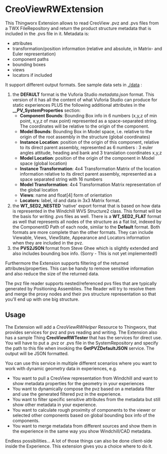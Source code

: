 # CreoViewRWExtension #

This Thingworx Extension allows to read CreoView .pvz and .pvs files from a TWX FileRepository and 
return the product structure metadata that is included in the .pvs file in it. Metadata is:
- attributes
- transformation/position information (relative and absolute, in Matrix- and Euler representation)
- component paths
- bounding boxes
- views
- locators if included


It support different output formats. See sample data sets in [./data](./data) :

1. the **DEFAULT** format is the Vuforia Studio *metadata.json* format. This version of it has all the content of what Vuforia Studio can produce for static experiences
   PLUS the following additional attributes in the **__PV_SystemProperties** section:
	- **Component Bounds**: Bounding Box info in 6 numbers (x,y,z of min point, x,y,z of max point) represented as a space-separated string. 
	  The coordinates will be relative to the origin of the component.
	- **Model Bounds**: Bounding Box in Model space, i.e. relative to the origin of the root assembly in the structure (global coordinates)
	- **Instance Location**: position of the origin of this component, relative to its direct parent assembly, represented as 6 numbers :
	  3 euler angles attitude, heading and bank and 3 translation coordinates x,y,z
	- **Model Location**: position of the origin of the component in Model space (global location)
	- **Instance Transformation**: 4x4 Transformation Matrix of the location information relative to its direct parent assembly, 
	  represented as a space separated string with 16 numbers
	- **Model Transformation**: 4x4 Transformation Matrix representation of the global location
	- **Views**: name and float[4] form of orientation
	- **Locators**: label, id and data in 3x3 Matrix format.
2. the **WT_SED2_NESTED** 'native' export format that is based on how data is represented in the Windchill WVS Structure2 class.
   This format will be the basis for writing .pvs files as well. There is a **WT_SED2_FLAT** format as well that represents all nodes
   of the structure as a flat list, indexed by the ComponentID Path of each node, similar to the **Default** format.
   Both formats are more complete than the other formats. They can include Viewable, Views, ViewState, Appearance and Locators information when they are included in the pvz.
3. the **PVS2JSON** format from Steve Ghee which is slightly extended and also includes bounding box info. (Sorry - This is not yet implemented!)

Furthermore the Extension supports filtering of the returned attributes/properties. This can be handy to remove sensitive information 
and also reduce the size of the returned data.

The pvz file reader supports nested/referenced pvs files that are typically generated by Positioning Assemblies. The Reader will try to resolve them and merge 
the proxy nodes and their pvs structure representation so that you'll end up with one big structure. 


## Usage ##

The Extension will add a *CreoViewRWHelper* Resource to Thingworx, that provides services for pvz and pvs reading and writing.
The Extension also has a sample Thing **CreoViewRWTester** that has the services for direct use. You will have to put a .pvz or .pvs 
file in the SystemRepository and specify the path to this file when invoking the **GetPVZDefaultJSON** service. The output will be JSON formatted.

You can use this service in multiple different scenarios where you want to work with dynamic geometry data in experiences, e.g.
- You want to pull a CreoView representation from Windchill and want to show metadata properties for the geometry in your experiences
- You want to dynamically compose the pvz based on a metadata filter and use the generated filtered pvz in the experience.
- You want to filter specific sensitive attributes from the metadata but still show other metadata in your experience.
- You want to calculate rough proximity of components to the viewer or selected other components based on global bounding box info of the components.
- You want to merge metadata from different sources and show them in the experience in the same way you show Windchill/CAD metadata.


Endless possibilities...
A lot of those things can also be done client-side inside the Experience. This extension gives you a choice where to do it.
